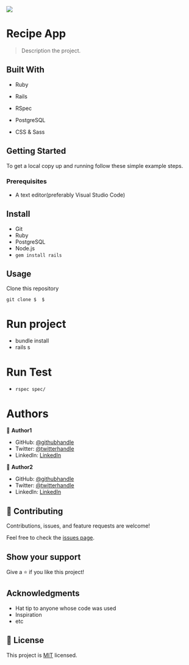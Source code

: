 ![](https://img.shields.io/badge/Microverse-blueviolet)

# Recipe App

> Description the project.


## Built With

- Ruby

- Rails

- RSpec

- PostgreSQL

- CSS & Sass

## Getting Started
To get a local copy up and running follow these simple example steps.

### Prerequisites
- A text editor(preferably Visual Studio Code)

## Install
- Git
- Ruby
- PostgreSQL
- Node.js
- `gem install rails`

## Usage
Clone this repository

`git clone
$ 
$  `

# Run project

- bundle install
- rails s

# Run Test

- `rspec spec/`

# Authors

👤 **Author1**

- GitHub: [@githubhandle](https://github.com/githubhandle)
- Twitter: [@twitterhandle](https://twitter.com/twitterhandle)
- LinkedIn: [LinkedIn](https://linkedin.com/in/linkedinhandle)

👤 **Author2**

- GitHub: [@githubhandle](https://github.com/githubhandle)
- Twitter: [@twitterhandle](https://twitter.com/twitterhandle)
- LinkedIn: [LinkedIn](https://linkedin.com/in/linkedinhandle)

## 🤝 Contributing

Contributions, issues, and feature requests are welcome!

Feel free to check the [issues page](../../issues/).

## Show your support

Give a ⭐️ if you like this project!

## Acknowledgments

- Hat tip to anyone whose code was used
- Inspiration
- etc

## 📝 License

This project is [MIT](./MIT.md) licensed.
